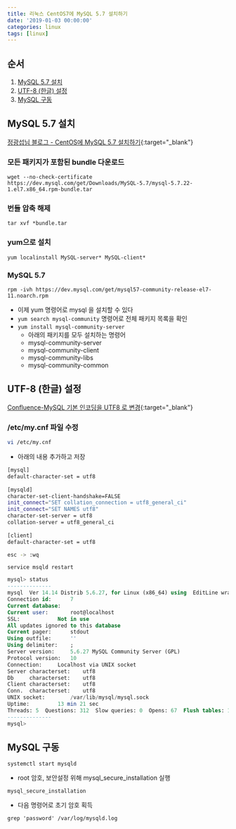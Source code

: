 ```yaml
---
title: 리눅스 CentOS7에 MySQL 5.7 설치하기
date: '2019-01-03 00:00:00'
categories: linux
tags: [linux]
---
```


## 순서

1. [MySQL 5.7 설치](#1)
2. [UTF-8 (한글) 설정](#2)
3. [MySQL 구동](#3)

## MySQL 5.7 설치 <a id="1"></a>

[정광섭님 블로그 - CentOS에 MySQL 5.7 설치하기](https://www.lesstif.com/pages/viewpage.action?pageId=24445108){:target="_blank"}

### 모든 패키지가 포함된 bundle 다운로드

`wget --no-check-certificate  https://dev.mysql.com/get/Downloads/MySQL-5.7/mysql-5.7.22-1.el7.x86_64.rpm-bundle.tar`

### 번들 압축 해제

`tar xvf *bundle.tar`

### yum으로 설치

`yum localinstall MySQL-server* MySQL-client*`

### MySQL 5.7

`rpm -ivh https://dev.mysql.com/get/mysql57-community-release-el7-11.noarch.rpm`

* 이제 yum 명령어로 mysql 을 설치할 수 있다
* `yum search mysql-community` 명령어로 전체 패키지 목록을 확인
* `yum install mysql-community-server`
    * 아래의 패키지를 모두 설치하는 명령어
    * mysql-community-server
    * mysql-community-client
    * mysql-community-libs 
    * mysql-community-common


## UTF-8 (한글) 설정 <a id="2"></a>

[Confluence-MySQL 기본 인코딩을 UTF8 로 변경](http://wincloud.link/pages/viewpage.action?pageId=9469960){:target="_blank"}

### /etc/my.cnf 파일 수정

```bash
vi /etc/my.cnf
```

* 아래의 내용 추가하고 저장

```bash
[mysql]
default-character-set = utf8
 
[mysqld]
character-set-client-handshake=FALSE
init_connect="SET collation_connection = utf8_general_ci"
init_connect="SET NAMES utf8"
character-set-server = utf8
collation-server = utf8_general_ci
  
[client]
default-character-set = utf8

esc -> :wq
```

`service msqld restart`

```sql
mysql> status
--------------
mysql  Ver 14.14 Distrib 5.6.27, for Linux (x86_64) using  EditLine wrapper
Connection id:      7
Current database:  
Current user:       root@localhost
SSL:            Not in use
All updates ignored to this database
Current pager:      stdout
Using outfile:      ''
Using delimiter:    ;
Server version:     5.6.27 MySQL Community Server (GPL)
Protocol version:   10
Connection:     Localhost via UNIX socket
Server characterset:    utf8
Db     characterset:    utf8
Client characterset:    utf8
Conn.  characterset:    utf8
UNIX socket:        /var/lib/mysql/mysql.sock
Uptime:         13 min 21 sec
Threads: 5  Questions: 312  Slow queries: 0  Opens: 67  Flush tables: 1  Open tables: 60  Queries per second avg: 0.389
--------------
mysql>
```

## MySQL 구동 <a id="3"></a>

`systemctl start mysqld`

* root 암호, 보안설정 위해 mysql_secure_installation 실행

`mysql_secure_installation`

* 다음 명령어로 초기 암호 획득

`grep 'password' /var/log/mysqld.log`
